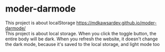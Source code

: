 # moder-darmode
This project is about localStorage
https://mdkawsardev.github.io/moder-darmode/
<br>
This project is about local storage. When you click the toggle button, the entire body will be dark. When you refresh the website, it doesn't change the dark mode, because it's saved to the local storage, and light mode too
